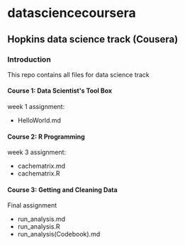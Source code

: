 # datasciencecoursera
## Hopkins data science track (Cousera)

### Introduction
This repo contains all files for data science track

#### Course 1: Data Scientist's Tool Box
week 1 assignment:
* HelloWorld.md
#### Course 2: R Programming
week 3 assignment:
* cachematrix.md
* cachematrix.R
#### Course 3: Getting and Cleaning Data
Final assignment
* run_analysis.md
* run_analysis.R
* run_analysis(Codebook).md
